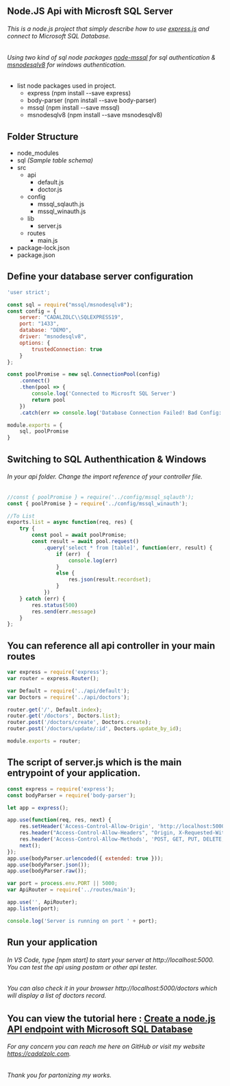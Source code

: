 ## Node.JS Api with Microsft SQL Server

###### This is a node.js project that simply describe how to use [express.js](https://expressjs.com/) and connect to Microsoft SQL Database.
###### Using two kind of sql node packages [node-mssql](https://www.npmjs.com/package/mssql) for sql authentication & [msnodesqlv8](https://www.npmjs.com/package/msnodesqlv8) for windows authentication.
  
* list node packages used in project.
  * express (npm install --save express)
  * body-parser (npm install --save body-parser)
  * mssql (npm install --save mssql)
  * msnodesqlv8 (npm install --save msnodesqlv8)
  
## Folder Structure
  - node_modules
  - sql _(Sample table schema)_
  - src
    - api
      - default.js
      - doctor.js
    - config
      - mssql_sqlauth.js
      - mssql_winauth.js
    - lib
      - server.js
    - routes
      - main.js
  - package-lock.json
  - package.json
  
## Define your database server configuration
```javascript
'user strict';

const sql = require("mssql/msnodesqlv8");
const config = {
    server: "CADALZOLC\\SQLEXPRESS19",
    port: "1433",
    database: "DEMO",
    driver: "msnodesqlv8",
    options: {
        trustedConnection: true
    }
};

const poolPromise = new sql.ConnectionPool(config)  
    .connect()  
    .then(pool => {  
        console.log('Connected to Microsft SQL Server')  
        return pool  
    })
    .catch(err => console.log('Database Connection Failed! Bad Config: ', err));

module.exports = {  
    sql, poolPromise  
}
```

## Switching to SQL Authenthication & Windows
###### In your api folder. Change the import reference of your controller file.

```javascript
//const { poolPromise } = require('../config/mssql_sqlauth');
const { poolPromise } = require('../config/mssql_winauth');

//To List
exports.list = async function(req, res) {
    try {  
        const pool = await poolPromise;  
        const result = await pool.request()  
            .query('select * from [table]', function(err, result) {  
                if (err)  {  
                    console.log(err)  
                }  
                else {  
                    res.json(result.recordset);  
                }  
            })  
    } catch (err) {  
        res.status(500)  
        res.send(err.message)  
    } 
};
```

## You can reference all api controller in your main routes

```javascript
var express = require('express');
var router = express.Router();

var Default = require('../api/default');
var Doctors = require('../api/doctors');

router.get('/', Default.index);
router.get('/doctors', Doctors.list);
router.post('/doctors/create', Doctors.create);
router.post('/doctors/update/:id', Doctors.update_by_id);

module.exports = router;
```

## The script of server.js which is the main entrypoint of your application.
```javascript
const express = require('express');
const bodyParser = require('body-parser');

let app = express();

app.use(function(req, res, next) {
    res.setHeader('Access-Control-Allow-Origin', 'http://localhost:5000');
    res.header("Access-Control-Allow-Headers", "Origin, X-Requested-With, Content-Type, Accept");
    res.header('Access-Control-Allow-Methods', 'POST, GET, PUT, DELETE, OPTIONS');
    next();
});
app.use(bodyParser.urlencoded({ extended: true }));
app.use(bodyParser.json());
app.use(bodyParser.raw());

var port = process.env.PORT || 5000;
var ApiRouter = require('../routes/main');

app.use('', ApiRouter);
app.listen(port);

console.log('Server is running on port ' + port);
```

## Run your application

###### In VS Code, type [npm start] to start your server at http://localhost:5000. You can test the api using postam or other api tester.
###### You can also check it in your browser http://localhost:5000/doctors which will display a list of doctors record.

## You can view the tutorial here : [Create a node.js API endpoint with Microsoft SQL Database](https://cadalzolc.com/node-js-api-endpoint-using-microsoft-sql/)

###### For any concern you can reach me here on GitHub or visit my website https://cadalzolc.com.
###### Thank you for partonizing my works.
